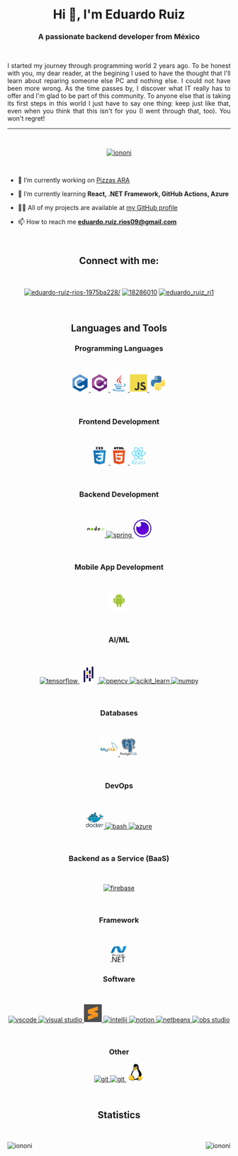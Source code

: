 <h1 align="center">Hi 👋, I'm Eduardo Ruiz</h1>
<h3 align="center">A passionate <b>backend</b> developer from México</h3>
<br/>

<p align="justify" >
I started my journey through programming world 2 years ago. To be honest with you, my dear reader, at the begining I used to have the thought that I'll learn about reparing someone else PC and nothing else. I could not have been more wrong. As the time passes by, I discover what IT really has to offer and I'm glad to be part of this community. To anyone else that is taking its first steps in this world I just have to say one thing: keep just like that, even when you think that this isn't for you (I went through that, too). You won't regret!
</p>
<hr/>

<br/>

<p align="center"> <a href="https://github.com/ryo-ma/github-profile-trophy"><img src="https://github-profile-trophy.vercel.app/?username=iononi" alt="iononi" /></a> </p>

<br/>

- 🔭 I’m currently working on [Pizzas ARA](https://github.com/alcocer8/pizzas-ara/tree/new-feature)

- 🌱 I’m currently learning **React, .NET Framework, GitHub Actions, Azure**

- 👨‍💻 All of my projects are available at [my GitHub profile](https://github.com/iononi?tab=repositories)

- 📫 How to reach me **eduardo.ruiz.rios09@gmail.com**

<br/>

<h2 align="center"><b>Connect with me:</b></h2>
<br/>
<p align="center">
<a href="https://linkedin.com/in/eduardo-ruiz-rios-1975ba228/" target="blank"><img align="center" src="https://raw.githubusercontent.com/rahuldkjain/github-profile-readme-generator/master/src/images/icons/Social/linked-in-alt.svg" alt="eduardo-ruiz-rios-1975ba228/" height="30" width="40" /></a>
<a href="https://stackoverflow.com/users/18286010" target="blank"><img align="center" src="https://raw.githubusercontent.com/rahuldkjain/github-profile-readme-generator/master/src/images/icons/Social/stack-overflow.svg" alt="18286010" height="30" width="40" /></a>
<a href="https://www.hackerrank.com/eduardo_ruiz_ri1" target="blank"><img align="center" src="https://raw.githubusercontent.com/rahuldkjain/github-profile-readme-generator/master/src/images/icons/Social/hackerrank.svg" alt="eduardo_ruiz_ri1" height="30" width="40" /></a>
</p>

<br/>

<h2 align="center"><b>Languages and Tools</b></h2>
<h3 align="center"><b>Programming Languages</b></h3>
<br/>
<p align="center" >
<a href="https://www.cprogramming.com/" target="_blank" rel="noreferrer"> <img src="https://raw.githubusercontent.com/devicons/devicon/master/icons/c/c-original.svg" alt="c" width="40" height="40"/> </a> 
<a href="https://www.w3schools.com/cs/" target="_blank" rel="noreferrer"> <img src="https://raw.githubusercontent.com/devicons/devicon/master/icons/csharp/csharp-original.svg" alt="csharp" width="40" height="40"/> </a>
<a href="https://www.java.com" target="_blank" rel="noreferrer"> <img src="https://raw.githubusercontent.com/devicons/devicon/master/icons/java/java-original.svg" alt="java" width="40" height="40"/> </a> 
<a href="https://developer.mozilla.org/en-US/docs/Web/JavaScript" target="_blank" rel="noreferrer"> <img src="https://raw.githubusercontent.com/devicons/devicon/master/icons/javascript/javascript-original.svg" alt="javascript" width="40" height="40"/> </a>
<a href="https://www.python.org" target="_blank" rel="noreferrer"> <img src="https://raw.githubusercontent.com/devicons/devicon/master/icons/python/python-original.svg" alt="python" width="40" height="40"/> </a>
</p>

<br/>

<h3 align="center"><b>Frontend Development</b></h3>
<br/>
<p align="center">
<a href="https://www.w3schools.com/css/" target="_blank" rel="noreferrer"> <img src="https://raw.githubusercontent.com/devicons/devicon/master/icons/css3/css3-original-wordmark.svg" alt="css3" width="40" height="40"/> </a>
<a href="https://www.w3.org/html/" target="_blank" rel="noreferrer"> <img src="https://raw.githubusercontent.com/devicons/devicon/master/icons/html5/html5-original-wordmark.svg" alt="html5" width="40" height="40"/> </a>
<a href="https://reactjs.org/" target="_blank" rel="noreferrer"> <img src="https://raw.githubusercontent.com/devicons/devicon/master/icons/react/react-original-wordmark.svg" alt="react" width="40" height="40"/> </a>
</p>

<br/>

<h3 align="center"><b>Backend Development</b></h3>
<br/>
<p align="center">
<a href="https://nodejs.org" target="_blank" rel="noreferrer"> <img src="https://raw.githubusercontent.com/devicons/devicon/master/icons/nodejs/nodejs-original-wordmark.svg" alt="nodejs" width="40" height="40"/> </a>
<a href="https://spring.io/" target="_blank" rel="noreferrer"> <img src="https://www.vectorlogo.zone/logos/springio/springio-icon.svg" alt="spring" width="40" height="40"/> </a>
  <a href="https://insomnia.rest/download" target="_blank" rel="noreferrer"> <img src="icons/insomnia.svg" alt="insomnia REST" width="40" height="40"/> </a>
</p>

<br/>

<h3 align="center"><b>Mobile App Development</b></h3>
<br/>
<p align="center">
<a href="https://developer.android.com" target="_blank" rel="noreferrer"> <img src="https://raw.githubusercontent.com/devicons/devicon/master/icons/android/android-original-wordmark.svg" alt="android" width="40" height="40"/> </a>
</p>

<br/>

<h3 align="center"><b>AI/ML</b></h3>
<br/>
<p align="center">
<a href="https://www.tensorflow.org" target="_blank" rel="noreferrer"> <img src="https://www.vectorlogo.zone/logos/tensorflow/tensorflow-icon.svg" alt="tensorflow" width="40" height="40"/> </a>
<a href="https://pandas.pydata.org/" target="_blank" rel="noreferrer"> <img src="https://raw.githubusercontent.com/devicons/devicon/2ae2a900d2f041da66e950e4d48052658d850630/icons/pandas/pandas-original.svg" alt="pandas" width="40" height="40"/> </a>
<a href="https://opencv.org/" target="_blank" rel="noreferrer"> <img src="https://www.vectorlogo.zone/logos/opencv/opencv-icon.svg" alt="opencv" width="40" height="40"/> </a>
<a href="https://scikit-learn.org/" target="_blank" rel="noreferrer"> <img src="https://upload.wikimedia.org/wikipedia/commons/0/05/Scikit_learn_logo_small.svg" alt="scikit_learn" width="40" height="40"/> </a>
<a href="https://numpy.org/" target="_blank" rel="noreferrer" > <img src="https://www.vectorlogo.zone/logos/numpy/numpy-icon.svg" alt="numpy" width="40" height="40" /> </a>
</p>

<br/>

<h3 align="center"><b>Databases</b></h3>
<br/>
<p align="center">
<a href="https://www.mysql.com/" target="_blank" rel="noreferrer"> <img src="https://raw.githubusercontent.com/devicons/devicon/master/icons/mysql/mysql-original-wordmark.svg" alt="mysql" width="40" height="40"/> </a>
<a href="https://www.postgresql.org" target="_blank" rel="noreferrer"> <img src="https://raw.githubusercontent.com/devicons/devicon/master/icons/postgresql/postgresql-original-wordmark.svg" alt="postgresql" width="40" height="40"/> </a>
</p>

<br/>

<h3 align="center"><b>DevOps</b></h3>
<br/>
<p align="center">
<a href="https://www.docker.com/" target="_blank" rel="noreferrer"> <img src="https://raw.githubusercontent.com/devicons/devicon/master/icons/docker/docker-original-wordmark.svg" alt="docker" width="40" height="40"/> </a>
<a href="https://www.gnu.org/software/bash/" target="_blank" rel="noreferrer"> <img src="https://upload.wikimedia.org/wikipedia/commons/4/4b/Bash_Logo_Colored.svg" alt="bash" width="40" height="40"/> </a>
<a href="https://azure.microsoft.com/en-in/" target="_blank" rel="noreferrer"> <img src="https://www.vectorlogo.zone/logos/microsoft_azure/microsoft_azure-icon.svg" alt="azure" width="40" height="40"/> </a>
</p>

<br/>

<h3 align="center"><b>Backend as a Service (BaaS)</b></h3>
<br/>
<p align="center">
<a href="https://firebase.google.com/" target="_blank" rel="noreferrer"> <img src="https://www.vectorlogo.zone/logos/firebase/firebase-icon.svg" alt="firebase" width="40" height="40"/> </a>
</p>

<br/>

<h3 align="center"><b>Framework</b></h3>
<br/>
<p align="center">
<a href="https://dotnet.microsoft.com/" target="_blank" rel="noreferrer"> <img src="https://raw.githubusercontent.com/devicons/devicon/master/icons/dot-net/dot-net-original-wordmark.svg" alt="dotnet" width="40" height="40"/> </a>
</p>

<h3 align="center"><b>Software</b></h3>
<br/>
<p align="center">
<a href="https://code.visualstudio.com/" target="_blank" rel="noreferrer"> <img src="https://www.vectorlogo.zone/logos/visualstudio_code/visualstudio_code-icon.svg" alt="vscode" width="40" height="40"/> </a>
<a href="https://visualstudio.microsoft.com/es/" target="_blank" rel="noreferrer"> <img src="https://upload.wikimedia.org/wikipedia/commons/5/59/Visual_Studio_Icon_2019.svg" alt="visual studio" width="40" height="40"/> </a>
  <a href="https://www.sublimetext.com/" target="_blank" rel="noreferrer"> <img src="https://github.com/iononi/iononi/blob/main/icons/sublime-text.svg" alt="sublime text" width="40" height="40" /> </a>
  <a href="https://www.jetbrains.com/es-es/idea/" target="_blank" rel="noreferrer"> <img src="https://upload.wikimedia.org/wikipedia/commons/9/9c/IntelliJ_IDEA_Icon.svg" alt="intellij" width="40" height="40" /> </a>
  <a href="https://www.notion.so/" target="_blank" rel="noreferrer"> <img src="https://upload.wikimedia.org/wikipedia/commons/e/e9/Notion-logo.svg" alt="notion" width="40" height="40" /> </a>
  <a href="https://netbeans.apache.org/" target="_blank" rel="noreferrer"> <img src="https://upload.wikimedia.org/wikipedia/commons/9/98/Apache_NetBeans_Logo.svg" alt="netbeans" width="40" height="40" /> </a>
  <a href="https://obsproject.com/es/download" target="_blank" rel="noreferrer"> <img src="https://upload.wikimedia.org/wikipedia/commons/d/d3/OBS_Studio_Logo.svg" alt="obs studio" width="40" height="40" /> </a>
</p>

<br/>

<h3 align="center"><b>Other</b></h3>
<p align="center">        
<a href="https://git-scm.com/" target="_blank" rel="noreferrer"> <img src="https://www.vectorlogo.zone/logos/git-scm/git-scm-icon.svg" alt="git" width="40" height="40"/> </a>   
<a href="https://github.com/" target="_blank" rel="noreferrer"> <img src="https://www.vectorlogo.zone/logos/github/github-icon.svg" alt="git" width="40" height="40"/> </a>
<a href="https://www.linux.org/" target="_blank" rel="noreferrer"> <img src="https://raw.githubusercontent.com/devicons/devicon/master/icons/linux/linux-original.svg" alt="linux" width="40" height="40"/> </a>          
</p>

<br/>

<h2 align="center" ><b>Statistics</b></h2>
<br/>
<p>
<img align="left" src="https://github-readme-stats.vercel.app/api/top-langs?username=iononi&show_icons=true&locale=en&layout=compact" alt="iononi" />
<img align="right" src="https://github-readme-stats.vercel.app/api?username=iononi&show_icons=true&locale=en" alt="iononi" />
</p>
